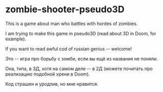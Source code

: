 # zombie-shooter-pseudo3D

This is a game about man who battles with hordes of zombies.

I am trying to make this game in pseudo3D (read about 3D in Doom, for example).

If you want to read awful cod of russian genius -- welcome!

Это -- игра про борьбу с зомби, если вы ещё из названия не поняли.

Она, типа, в 3Д, хотя на самом деле -- в 2Д (можете почитать про реализацию подобной хрени в Doom).

Код страшен и уродлив, но мне нравится. 
